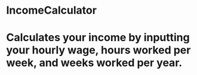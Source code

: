 # IncomeCalculator
# Calculates your income by inputting your hourly wage, hours worked per week, and weeks worked per year.
